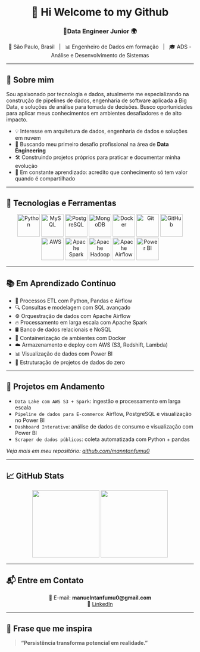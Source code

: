 <h1 align="center">👋 Hi Welcome to my Github </h1>
<h3 align="center">🎯Data Engineer Junior 🌍</h3>

<p align="center">
  📍 São Paulo, Brasil &nbsp;&nbsp;|&nbsp;&nbsp; 📊 Engenheiro de Dados em formação &nbsp;&nbsp;|&nbsp;&nbsp; 🎓 ADS - Análise e Desenvolvimento de Sistemas
</p>

---

## 📌 Sobre mim

Sou apaixonado por tecnologia e dados, atualmente me especializando na construção de pipelines de dados, engenharia de software aplicada a Big Data, e soluções de análise para tomada de decisões. Busco oportunidades para aplicar meus conhecimentos em ambientes desafiadores e de alto impacto.

- 💡 Interesse em arquitetura de dados, engenharia de dados e soluções em nuvem  
- 💼 Buscando meu primeiro desafio profissional na área de **Data Engineering**  
- 🛠️ Construindo projetos próprios para praticar e documentar minha evolução  
- 📖 Em constante aprendizado: acredito que conhecimento só tem valor quando é compartilhado

---

## 🚀 Tecnologias e Ferramentas

<p align="center">
  <img src="https://cdn.jsdelivr.net/gh/devicons/devicon/icons/python/python-original-wordmark.svg" height="60" alt="Python" />
  <img src="https://cdn.jsdelivr.net/gh/devicons/devicon/icons/mysql/mysql-original-wordmark.svg" height="60" alt="MySQL" />
  <img src="https://cdn.jsdelivr.net/gh/devicons/devicon/icons/postgresql/postgresql-original-wordmark.svg" height="60" alt="PostgreSQL" />
  <img src="https://cdn.jsdelivr.net/gh/devicons/devicon/icons/mongodb/mongodb-original-wordmark.svg" height="60" alt="MongoDB" />
  <img src="https://cdn.jsdelivr.net/gh/devicons/devicon/icons/docker/docker-original-wordmark.svg" height="60" alt="Docker" />
  <img src="https://cdn.jsdelivr.net/gh/devicons/devicon/icons/git/git-original-wordmark.svg" height="60" alt="Git" />
  <img src="https://cdn.jsdelivr.net/gh/devicons/devicon/icons/github/github-original-wordmark.svg" height="60" alt="GitHub" />
  <img src="https://cdn.jsdelivr.net/gh/devicons/devicon/icons/amazonwebservices/amazonwebservices-original-wordmark.svg" height="60" alt="AWS" />
  <img src="https://upload.wikimedia.org/wikipedia/commons/f/f3/Apache_Spark_logo.svg" height="60" alt="Apache Spark" />
  <img src="https://upload.wikimedia.org/wikipedia/commons/0/0e/Hadoop_logo.svg" height="60" alt="Apache Hadoop" />
  <img src="https://upload.wikimedia.org/wikipedia/commons/d/de/AirflowLogo.png" height="60" alt="Apache Airflow" />
  <img src="https://img.icons8.com/color/96/000000/power-bi.png" height="60" alt="Power BI" />
</p>

---

## 📚 Em Aprendizado Contínuo

- 🔄 Processos ETL com Python, Pandas e Airflow  
- 🔍 Consultas e modelagem com SQL avançado  
- ⚙️ Orquestração de dados com Apache Airflow  
- 🔥 Processamento em larga escala com Apache Spark  
- 🛢️ Banco de dados relacionais e NoSQL  
- 🐳 Containerização de ambientes com Docker  
- ☁️ Armazenamento e deploy com AWS (S3, Redshift, Lambda)  
- 📊 Visualização de dados com Power BI  
- 🧠 Estruturação de projetos de dados do zero

---

## 🧩 Projetos em Andamento

- `Data Lake com AWS S3 + Spark`: ingestão e processamento em larga escala  
- `Pipeline de dados para E-commerce`: Airflow, PostgreSQL e visualização no Power BI  
- `Dashboard Interativo`: análise de dados de consumo e visualização com Power BI  
- `Scraper de dados públicos`: coleta automatizada com Python + pandas

*Veja mais em meu repositório: [github.com/manntanfumu0](https://github.com/manntanfumu0)*

---

## 📈 GitHub Stats

<div align="center">
  <img height="180em" src="https://github-readme-stats.vercel.app/api?username=manntanfumu0&show_icons=true&theme=radical"/>
  <img height="180em" src="https://github-readme-stats.vercel.app/api/top-langs/?username=manntanfumu0&layout=compact&theme=radical"/>
</div>

---

## 📬 Entre em Contato

<p align="center">
  📧 E-mail: <strong>manuelntanfumu0@gmail.com</strong> <br>
  💼 <a href="https://www.linkedin.com/in/manuel-filipe-ntanfumu-384612292" target="_blank">LinkedIn</a>
</p>

---

## 💬 Frase que me inspira

> **“Persistência transforma potencial em realidade.”**
